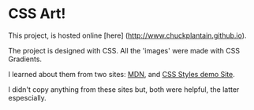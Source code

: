 # CSS Art!

This project, is hosted online [here] (http://www.chuckplantain.github.io).

The project is designed with CSS. All the 'images' were made with CSS Gradients.

I learned about them from two sites: [MDN](https://developer.mozilla.org/en-US/docs/Web/CSS/linear-gradient), and [CSS Styles demo Site](http://lea.verou.me/css3patterns/#).

I didn't copy anything from these sites but, both were helpful, the latter espescially. 



